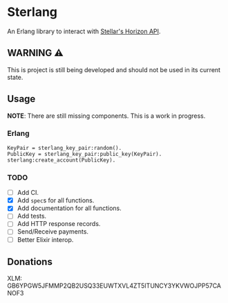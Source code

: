 # Sterlang

An Erlang library to interact with [Stellar's Horizon API](https://github.com/stellar/go/tree/master/services/horizon).

## WARNING :warning:

This is project is still being developed and should not be used in its current state.

## Usage

**NOTE**: There are still missing components. This is a work in progress.

### Erlang

```
KeyPair = sterlang_key_pair:random().
PublicKey = sterlang_key_pair:public_key(KeyPair).
sterlang:create_account(PublicKey).
```

### TODO

- [ ] Add CI.
- [X] Add `spec`s for all functions.
- [X] Add documentation for all functions.
- [ ] Add tests.
- [ ] Add HTTP response records.
- [ ] Send/Receive payments.
- [ ] Better Elixir interop.

## Donations

XLM: GB6YPGW5JFMMP2QB2USQ33EUWTXVL4ZT5ITUNCY3YKVWOJPP57CANOF3
